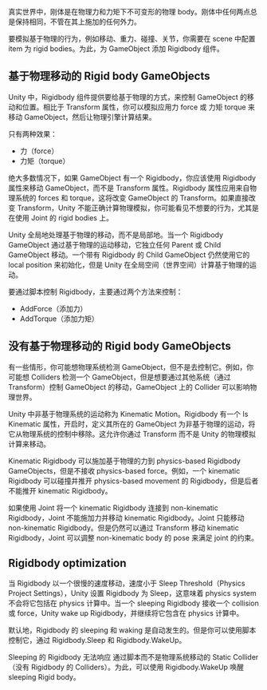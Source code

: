 真实世界中，刚体是在物理力和力矩下不可变形的物理 body。刚体中任何两点总是保持相同，不管在其上施加的任何外力。

要模拟基于物理的行为，例如移动、重力、碰撞、关节，你需要在 scene 中配置 item 为 rigid bodies。为此，为 GameObject 添加 Rigidbody 组件。

## 基于物理移动的 Rigid body GameObjects

Unity 中，Rigidbody 组件提供要给基于物理的方式，来控制 GameObject 的移动和位置。相比于 Transform 属性，你可以模拟应用力 force 或 力矩 torque 来移动 GameObject，然后让物理引擎计算结果。

只有两种效果：

- 力（force）
- 力矩（torque）

绝大多数情况下，如果 GameObject 有一个 Rigidbody，你应该使用 Rigidbody 属性来移动 GameObject，而不是 Transform 属性。Rigidbody 属性应用来自物理系统的 forces 和 torque，这将改变 GameObject 的 Transform。如果直接改变 Transform，Unity 不能正确计算物理模拟，你可能看见不想要的行为，尤其是在使用 Joint 的 rigid bodies 上。

Unity 全局地处理基于物理的移动，而不是局部地。当一个 Rigidbody GameObject 通过基于物理的运动移动，它独立任何 Parent 或 Child GameObject 移动。一个带有 Rigidbody 的 Child GameObject 仍然使用它的 local position 来初始化，但是 Unity 在全局空间（世界空间）计算基于物理的运动。

要通过脚本控制 Rigidbody，主要通过两个方法来控制：

- AddForce（添加力）
- AddTorque（添加力矩）

## 没有基于物理移动的 Rigid body GameObjects

有一些情形，你可能想物理系统检测 GameObject，但不是去控制它。例如，你可能想 Colliders 检测一个 GameObject，但是想要通过其他系统（通过 Transform）控制 GameObject 的移动，GameObject 上的 Collider 可以影响物理世界。

Unity 中非基于物理系统的运动称为 Kinematic Motion。Rigidbody 有一个 Is Kinematic 属性，开启时，定义其所在的 GameObject 为非基于物理的运动，将它从物理系统的控制中移除。这允许你通过 Transform 而不是 Unity 的物理模拟计算来移动。

Kinematic Rigidbody 可以施加基于物理的力到 physics-based Rigidbody GameObjects，但是不接收 physics-based force。例如，一个 kinematic Rigidbody 可以碰撞并推开 physics-based movement 的 Rigidbody，但是后者不能推开 kinematic Rigidbody。

如果使用 Joint 将一个 kinematic Rigidbody 连接到 non-kinematic Rigidbody，Joint 不能施加力并移动 kinematic Rigidbody。Joint 只能移动 non-kinematic Rigidbody。但是仍然可以通过 Transform 移动 kinematic Rigidbody，Joint 可以调整 non-kinematic body 的 pose 来满足 joint 的约束。

## Rigidbody optimization

当 Rigidbody 以一个很慢的速度移动，速度小于 Sleep Threshold（Physics Project Settings），Unity 设置 Rigidbody 为 Sleep，这意味着 physics system 不会将它包括在 physics 计算中。当一个 sleeping Rigidbody 接收一个 collision 或 force，Unity wake up Rigidbody，并继续将它包含在 physics 计算中。

默认地，Rigidbody 的 sleeping 和 waking 是自动发生的。但是你可以使用脚本控制它，通过 Rigidbody.Sleep 和 Rigidbody.WakeUp。

Sleeping 的 Rigidbody 无法响应 通过脚本而不是物理系统移动的 Static Collider（没有 Rigidbody 的 Colliders）。为此，可以使用 Rigidbody.WakeUp 唤醒 sleeping Rigid body。

